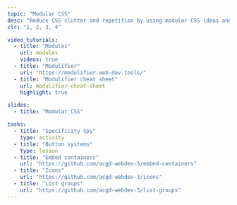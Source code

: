 ```yaml
---
topic: "Modular CSS"
desc: "Reduce CSS clutter and repetition by using modular CSS ideas and pre-built components."
clr: "1, 2, 3, 4"

video_tutorials:
  - title: "Modules"
    url: modules
    videos: true
  - title: "Modulifier"
    url: "https://modulifier.web-dev.tools/"
  - title: "Modulifier cheat sheet"
    url: modulifier-cheat-sheet
    highlight: true

slides:
  - title: "Modular CSS"

tasks:
  - title: "Specificity Spy"
    type: activity
  - title: "Button systems"
    type: lesson
  - title: "Embed containers"
    url: "https://github.com/acgd-webdev-3/embed-containers"
  - title: "Icons"
    url: "https://github.com/acgd-webdev-3/icons"
  - title: "List groups"
    url: "https://github.com/acgd-webdev-3/list-groups"
---
```

